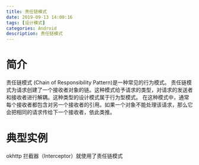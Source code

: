```yaml
---
title: 责任链模式
date: 2019-09-13 14:00:16
tags: [设计模式]
categories: Android
description: 责任链模式
---
```

# 简介
责任链模式 (Chain of Responsibility Pattern)是一种常见的行为模式。
责任链模式为请求创建了一个接收者对象的链。这种模式给予请求的类型，对请求的发送者和接收者进行解耦。这种类型的设计模式属于行为型模式。
在这种模式中，通常每个接收者都包含对另一个接收者的引用。如果一个对象不能处理该请求，那么它会把相同的请求传给下一个接收者，依此类推。

# 典型实例
okhttp 拦截器（Interceptor）就使用了责任链模式